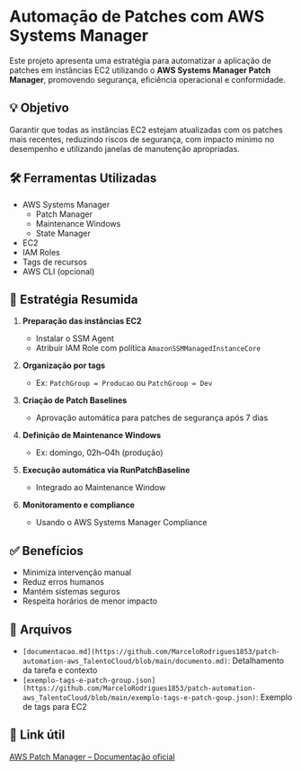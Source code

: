# Automação de Patches com AWS Systems Manager

Este projeto apresenta uma estratégia para automatizar a aplicação de patches em instâncias EC2 utilizando o **AWS Systems Manager Patch Manager**, promovendo segurança, eficiência operacional e conformidade.

## 💡 Objetivo

Garantir que todas as instâncias EC2 estejam atualizadas com os patches mais recentes, reduzindo riscos de segurança, com impacto mínimo no desempenho e utilizando janelas de manutenção apropriadas.

## 🛠️ Ferramentas Utilizadas

- AWS Systems Manager
  - Patch Manager
  - Maintenance Windows
  - State Manager
- EC2
- IAM Roles
- Tags de recursos
- AWS CLI (opcional)

## 📌 Estratégia Resumida

1. **Preparação das instâncias EC2**
   - Instalar o SSM Agent
   - Atribuir IAM Role com política `AmazonSSMManagedInstanceCore`

2. **Organização por tags**
   - Ex: `PatchGroup = Producao` ou `PatchGroup = Dev`

3. **Criação de Patch Baselines**
   - Aprovação automática para patches de segurança após 7 dias

4. **Definição de Maintenance Windows**
   - Ex: domingo, 02h–04h (produção)

5. **Execução automática via RunPatchBaseline**
   - Integrado ao Maintenance Window

6. **Monitoramento e compliance**
   - Usando o AWS Systems Manager Compliance

## ✅ Benefícios

- Minimiza intervenção manual
- Reduz erros humanos
- Mantém sistemas seguros
- Respeita horários de menor impacto

## 📂 Arquivos

- `[documentacao.md](https://github.com/MarceloRodrigues1853/patch-automation-aws_TalentoCloud/blob/main/documento.md)`: Detalhamento da tarefa e contexto
- `[exemplo-tags-e-patch-group.json](https://github.com/MarceloRodrigues1853/patch-automation-aws_TalentoCloud/blob/main/exemplo-tags-e-patch-goup.json)`: Exemplo de tags para EC2

## 📎 Link útil

[AWS Patch Manager – Documentação oficial](https://docs.aws.amazon.com/systems-manager/latest/userguide/systems-manager-patch.html)
